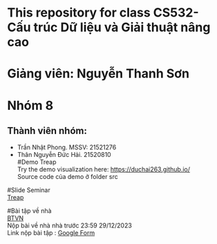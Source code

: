 # This repository for class CS532- Cấu trúc Dữ liệu và Giải thuật nâng cao  
# Giảng viên: Nguyễn Thanh Sơn  

# Nhóm 8  
## Thành viên nhóm:   
- Trần Nhật Phong. MSSV: 21521276  
- Thân Nguyễn Đức Hải. 21520810  
#Demo Treap  
Try the demo visualization here: https://duchai263.github.io/    
Source code của demo ở folder src  

#Slide Seminar  
[Treap](https://github.com/phongidoit/CS523.O11/blob/main/TREAP.pptx)  

#Bài tập về nhà  
[BTVN](https://github.com/phongidoit/CS523.O11/blob/main/BTVN_Treap.docx)  
Nộp bài về nhà nhà trước 23:59 29/12/2023  
Link nộp bài tập : [Google Form](https://forms.gle/UZBiRCtuC4rbHrso6)  
